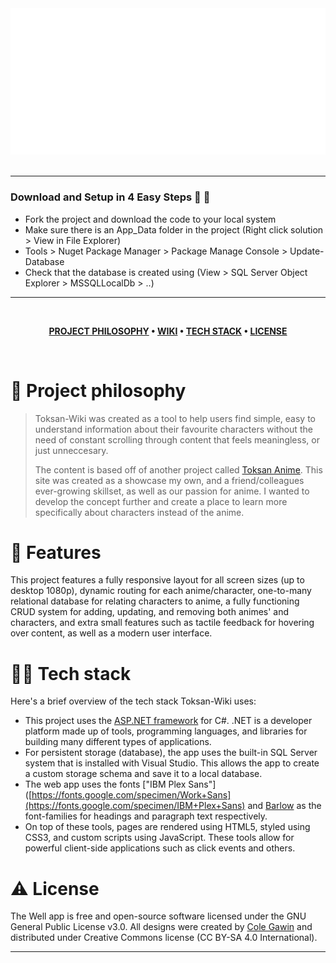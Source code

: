 <div align="center">
  <img src="https://raw.githubusercontent.com/AC59852/PassionProject-AustinCaron-MVP/des.aus.finalChanges/Content/Images/logo_inverted.svg"/>
</div>

<br />

---

### Download and Setup in 4 Easy Steps 🥳 🚀

- Fork the project and download the code to your local system
- Make sure there is an App_Data folder in the project (Right click solution > View in File Explorer)
- Tools > Nuget Package Manager > Package Manage Console > Update-Database
- Check that the database is created using (View > SQL Server Object Explorer > MSSQLLocalDb > ..)

---

<br />

<div align="center">

**[PROJECT PHILOSOPHY](https://github.com/chroline/well_app#-project-philosophy) • 
[WIKI](https://github.com/chroline/well_app#-wiki) • 
[TECH STACK](https://github.com/chroline/well_app#-tech-stack) • 
[LICENSE](https://github.com/chroline/well_app#%EF%B8%8F-license)**

</div>

<br />

# 🧐 Project philosophy

> Toksan-Wiki was created as a tool to help users find simple, easy to understand information about their favourite characters without the need of constant scrolling through content that feels meaningless, or just unneccesary.
> 
> The content is based off of another project called [Toksan Anime](https://ac59852.github.io/toksan-anime). This site was created as a showcase my own, and a friend/colleagues ever-growing skillset, as well as our passion for anime. I wanted to develop the concept further and create a place to learn more specifically about characters instead of the anime.

# 📒 Features

This project features a fully responsive layout for all screen sizes (up to desktop 1080p), dynamic routing for each anime/character, one-to-many relational database for relating characters to anime, a fully functioning CRUD system for adding, updating, and removing both animes' and characters, and extra small features such as tactile feedback for hovering over content, as well as a modern user interface.

# 👨‍💻 Tech stack

Here's a brief overview of the tech stack Toksan-Wiki uses:

- This project uses the [ASP.NET framework](https://asp.net/) for C#. .NET is a developer platform made up of tools, programming languages, and libraries for building many different types of applications.
- For persistent storage (database), the app uses the built-in SQL Server system that is installed with Visual Studio. This allows the app to create a custom storage schema and save it to a local database.
- The web app uses the fonts ["IBM Plex Sans"]([https://fonts.google.com/specimen/Work+Sans](https://fonts.google.com/specimen/IBM+Plex+Sans) and [
Barlow](https://fonts.google.com/specimen/Barlow) as the font-families for headings and paragraph text respectively.
- On top of these tools, pages are rendered using HTML5, styled using CSS3, and custom scripts using JavaScript. These tools allow for powerful client-side applications such as click events and others.

# ⚠️ License

The Well app is free and open-source software licensed under the GNU General Public License v3.0. All designs were created by [Cole Gawin](https://github.com/chroline) and distributed under Creative Commons license (CC BY-SA 4.0 International).

---
